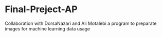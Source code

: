 # Final-Preject-AP
Collaboration with DorsaNazari and Ali Motalebi
a program to preparate images for machine learning data usage
